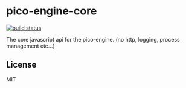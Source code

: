 # pico-engine-core

[![build status](https://secure.travis-ci.org/Picolab/node-pico-engine-core.svg)](https://travis-ci.org/Picolab/node-pico-engine-core)

The core javascript api for the pico-engine. (no http, logging, process management etc...)

## License
MIT
